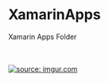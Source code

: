 # XamarinApps
Xamarin Apps Folder

</br> </br>
<a href="https://imgur.com/64q4LaI"><img src="https://i.imgur.com/64q4LaI.png" title="source: imgur.com" /></a>
